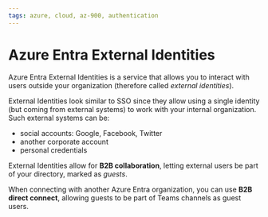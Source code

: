 ```yaml
---
tags: azure, cloud, az-900, authentication
---
```


# Azure Entra External Identities

Azure Entra External Identities is a service that allows you to interact with users outside your organization (therefore called _external identities_).

External Identities look similar to SSO since they allow using a single identity (but coming from external systems) to work with your internal organization. Such external systems can be:

- social accounts: Google, Facebook, Twitter
- another corporate account
- personal credentials

External Identities allow for **B2B collaboration**, letting external users be part of your directory, marked as _guests_.

When connecting with another Azure Entra organization, you can use **B2B direct connect**, allowing guests to be part of Teams channels as guest users.
